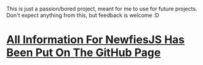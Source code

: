 This is just a passion/bored project, meant for me to use for future projects. Don't expect anything from this, but feedback is welcome :D
# [All Information For NewfiesJS Has Been Put On The GitHub Page](https://newfies.github.io/module/)